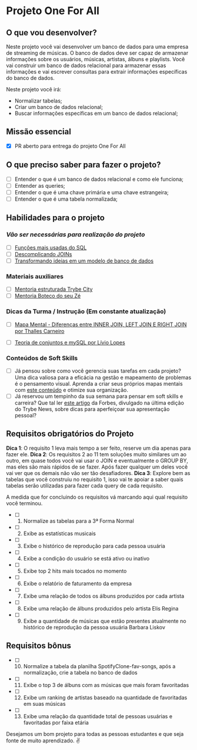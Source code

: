 # Projeto One For All

## O que vou desenvolver?

Neste projeto você vai desenvolver um banco de dados para uma empresa de streaming de músicas. O banco de dados deve ser capaz de armazenar informações sobre os usuários, músicas, artistas, álbuns e playlists. Você vai construir um banco de dados relacional para armazenar essas informações e vai escrever consultas para extrair informações específicas do banco de dados.

Neste projeto você irá:

- Normalizar tabelas;
- Criar um banco de dados relacional;
- Buscar informações específicas em um banco de dados relacional;

## Missão essencial

- [X] PR aberto para entrega do projeto One For All

## O que preciso saber para fazer o projeto?

- [ ] Entender o que é um banco de dados relacional e como ele funciona;
- [ ] Entender as queries;
- [ ] Entender o que é uma chave primária e uma chave estrangeira;
- [ ] Entender o que é uma tabela normalizada;

## Habilidades para o projeto

### _Vão ser necessárias para realização do projeto_

- [ ] [Funções mais usadas do SQL](https://app.betrybe.com/learn/course/5e938f69-6e32-43b3-9685-c936530fd326/module/94d0e996-1827-4fbc-bc24-c99fb592925b/section/a10ee6b2-77b9-493f-ab76-a8f9822c5608/day/6ead052e-46e3-4d96-a207-873325293189/lesson/a5480a5e-96b0-4728-a238-d0b5f513ed26)
- [ ] [Descomplicando JOINs](https://app.betrybe.com/learn/course/5e938f69-6e32-43b3-9685-c936530fd326/module/94d0e996-1827-4fbc-bc24-c99fb592925b/section/a10ee6b2-77b9-493f-ab76-a8f9822c5608/day/783f9e5d-06b1-485e-9268-7df42aa26324/lesson/a2e57822-822a-45ab-a5ce-2d64c417de76)
- [ ] [Transformando ideias em um modelo de banco de dados](https://app.betrybe.com/learn/course/5e938f69-6e32-43b3-9685-c936530fd326/module/94d0e996-1827-4fbc-bc24-c99fb592925b/section/a10ee6b2-77b9-493f-ab76-a8f9822c5608/day/c04b45a4-0412-45ee-b2a9-de3d923a4ded/lesson/7f07a687-f50b-42e9-bab4-1bde21ad9207)

### Materiais auxiliares

- [ ] [Mentoria estruturada Trybe City](https://app.betrybe.com/learn/course/5e938f69-6e32-43b3-9685-c936530fd326/live-lectures/1ad46538-81ac-40b9-8a16-1fa50743c6cf/recording/23c24539-f430-48f6-aae3-78dbd0b61e49)
- [ ] [Mentoria Boteco do seu Zé](https://app.betrybe.com/learn/course/5e938f69-6e32-43b3-9685-c936530fd326/live-lectures/1ad46538-81ac-40b9-8a16-1fa50743c6cf/recording/58a54895-ac8c-4683-a1b9-b316a405ed9d)

### Dicas da Turma / Instrução (Em constante atualização)
- [ ] [Mapa Mental - Diferenças entre INNER JOIN, LEFT JOIN E RIGHT JOIN por Thalles Carneiro](https://trybecourse.slack.com/archives/C058J4TCCSG/p1685728701033699)
- [ ] [Teoria de conjuntos e mySQL por Lívio Lopes](https://trybecourse.slack.com/archives/C058J4TCCSG/p1685741130852519)


### Conteúdos de Soft Skills

- [ ] Já pensou sobre como você gerencia suas tarefas em cada projeto? Uma dica valiosa para a eficácia na gestão e mapeamento de problemas é o pensamento visual. Aprenda a criar seus próprios mapas mentais com [este conteúdo](https://app.betrybe.com/learn/course/5e938f69-6e32-43b3-9685-c936530fd326/module/2e0692c9-e226-4e95-860a-b4cad80e3c3c/section/095ce2ea-142a-4408-9fb4-70f93a234914/day/e1317f33-1b4a-4ae8-8e61-b808909f74ed/lesson/e64c7b8f-be53-453e-bdb5-c400d9f66f74) e otimize sua organização.
- [ ] Já reservou um tempinho da sua semana para pensar em soft skills e carreira? Que tal ler [este artigo](https://forbes.com.br/carreira/2023/05/5-passos-para-construir-e-aperfeicoar-seu-elevator-pitch/?utm_campaign=AP_Newsletter&utm_medium=email&_hsmi=261064564&_hsenc=p2ANqtz-_YmF_g7wNSS9-gRcNaAQzu4vw3Vut74ZdskdqMrK7W3PmKnAk4dm2gtsGUzSgew7OgowK4X_iYDXpVZmwv8s3AJYBtPQ&utm_content=261064564&utm_source=hs_email#foto1) da Forbes, divulgado na última edição do Trybe News, sobre dicas para aperfeiçoar sua apresentação pessoal?

## Requisitos obrigatórios do Projeto

**Dica 1**: O requisito 1 leva mais tempo a ser feito, reserve um dia apenas para fazer ele.
**Dica 2**: Os requisitos 2 ao 11 tem soluções muito similares um ao outro, em quase todos você vai usar o JOIN e eventualmente o GROUP BY, mas eles são mais rápidos de se fazer. Após fazer qualquer um deles você vai ver que os demais não vão ser tão desafiadores.
**Dica 3**: Explore bem as tabelas que você construiu no requisito 1, isso vai te apoiar a saber quais tabelas serão utilizadas para fazer cada query de cada requisito.

A medida que for concluindo os requisitos vá marcando aqui qual requisito você terminou.

- [ ] 1. Normalize as tabelas para a 3ª Forma Normal
- [ ] 2. Exibe as estatísticas musicais
- [ ] 3. Exibe o histórico de reprodução para cada pessoa usuária
- [ ] 4. Exibe a condição do usuário se está ativo ou inativo
- [ ] 5. Exibe top 2 hits mais tocados no momento
- [ ] 6. Exibe o relatório de faturamento da empresa
- [ ] 7. Exibe uma relação de todos os álbuns produzidos por cada artista
- [ ] 8. Exibe uma relação de álbuns produzidos pelo artista Elis Regina
- [ ] 9. Exibe a quantidade de músicas que estão presentes atualmente no histórico de reprodução da pessoa usuária Barbara Liskov

## Requisitos bônus

- [ ] 10. Normalize a tabela da planilha SpotifyClone-fav-songs, após a normalização, crie a tabela no banco de dados
- [ ] 11. Exibe o top 3 de álbuns com as músicas que mais foram favoritadas
- [ ] 12. Exibe um ranking de artistas baseado na quantidade de favoritadas em suas músicas
- [ ] 13. Exibe uma relação da quantidade total de pessoas usuárias e favoritadas por faixa etária

Desejamos um bom projeto para todas as pessoas estudantes e que seja fonte de muito aprendizado. ✌️
